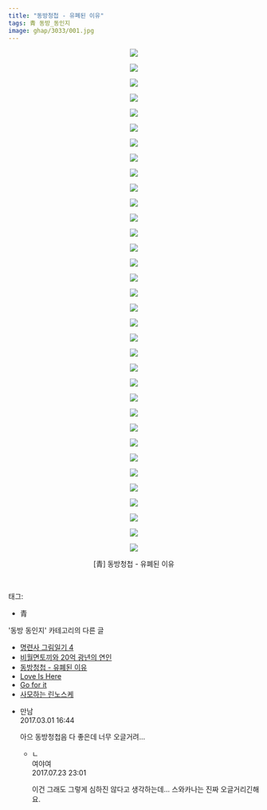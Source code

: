 ```yaml
---
title: "동방청첩 - 유폐된 이유"
tags: 青 동방_동인지
image: ghap/3033/001.jpg
---
```

<div class="article">
<p style="text-align: center; clear: none; float: none;"><img src="{{ site.nasurl }}/ghap/3033/001.jpg"/></p>
<p style="text-align: center; clear: none; float: none;"><img src="{{ site.nasurl }}/ghap/3033/002.jpg"/></p>
<p style="text-align: center; clear: none; float: none;"><img src="{{ site.nasurl }}/ghap/3033/003.jpg"/></p>
<p style="text-align: center; clear: none; float: none;"><img src="{{ site.nasurl }}/ghap/3033/004.jpg"/></p>
<p style="text-align: center; clear: none; float: none;"><img src="{{ site.nasurl }}/ghap/3033/005.jpg"/></p>
<p style="text-align: center; clear: none; float: none;"><img src="{{ site.nasurl }}/ghap/3033/006.jpg"/></p>
<p style="text-align: center; clear: none; float: none;"><img src="{{ site.nasurl }}/ghap/3033/007.jpg"/></p>
<p style="text-align: center; clear: none; float: none;"><img src="{{ site.nasurl }}/ghap/3033/008.jpg"/></p>
<p style="text-align: center; clear: none; float: none;"><img src="{{ site.nasurl }}/ghap/3033/009.jpg"/></p>
<p style="text-align: center; clear: none; float: none;"><img src="{{ site.nasurl }}/ghap/3033/010.jpg"/></p>
<p style="text-align: center; clear: none; float: none;"><img src="{{ site.nasurl }}/ghap/3033/011.jpg"/></p>
<p style="text-align: center; clear: none; float: none;"><img src="{{ site.nasurl }}/ghap/3033/012.jpg"/></p>
<p style="text-align: center; clear: none; float: none;"><img src="{{ site.nasurl }}/ghap/3033/013.jpg"/></p>
<p style="text-align: center; clear: none; float: none;"><img src="{{ site.nasurl }}/ghap/3033/014.jpg"/></p>
<p style="text-align: center; clear: none; float: none;"><img src="{{ site.nasurl }}/ghap/3033/015.jpg"/></p>
<p style="text-align: center; clear: none; float: none;"><img src="{{ site.nasurl }}/ghap/3033/016.jpg"/></p>
<p style="text-align: center; clear: none; float: none;"><img src="{{ site.nasurl }}/ghap/3033/017.jpg"/></p>
<p style="text-align: center; clear: none; float: none;"><img src="{{ site.nasurl }}/ghap/3033/018.jpg"/></p>
<p style="text-align: center; clear: none; float: none;"><img src="{{ site.nasurl }}/ghap/3033/019.jpg"/></p>
<p style="text-align: center; clear: none; float: none;"><img src="{{ site.nasurl }}/ghap/3033/020.jpg"/></p>
<p style="text-align: center; clear: none; float: none;"><img src="{{ site.nasurl }}/ghap/3033/021.jpg"/></p>
<p style="text-align: center; clear: none; float: none;"><img src="{{ site.nasurl }}/ghap/3033/022.jpg"/></p>
<p style="text-align: center; clear: none; float: none;"><img src="{{ site.nasurl }}/ghap/3033/023.jpg"/></p>
<p style="text-align: center; clear: none; float: none;"><img src="{{ site.nasurl }}/ghap/3033/024.jpg"/></p>
<p style="text-align: center; clear: none; float: none;"><img src="{{ site.nasurl }}/ghap/3033/025.jpg"/></p>
<p style="text-align: center; clear: none; float: none;"><img src="{{ site.nasurl }}/ghap/3033/026.jpg"/></p>
<p style="text-align: center; clear: none; float: none;"><img src="{{ site.nasurl }}/ghap/3033/027.jpg"/></p>
<p style="text-align: center; clear: none; float: none;"><img src="{{ site.nasurl }}/ghap/3033/028.jpg"/></p>
<p style="text-align: center; clear: none; float: none;"><img src="{{ site.nasurl }}/ghap/3033/029.jpg"/></p>
<p style="text-align: center; clear: none; float: none;"><img src="{{ site.nasurl }}/ghap/3033/030.jpg"/></p>
<p style="text-align: center; clear: none; float: none;"><img src="{{ site.nasurl }}/ghap/3033/031.jpg"/></p>
<p style="text-align: center; clear: none; float: none;"><img src="{{ site.nasurl }}/ghap/3033/032.jpg"/></p>
<p style="text-align: center; clear: none; float: none;"><img src="{{ site.nasurl }}/ghap/3033/033.jpg"/></p>
<p style="text-align: center; clear: none; float: none;"><img src="{{ site.nasurl }}/ghap/3033/034.jpg"/></p>
<p style="text-align: center; clear: none; float: none;">[青] 동방청첩 - 유폐된 이유</p>
<p><br/></p>
</div><div class="tagTrail">
<p>태그: </p>
<ul>
<li>青</li>
</ul>
</div><div class="another">
<p>'동방 동인지' 카테고리의 다른 글</p>
<ul>
<li><a href="/2016-12-31-ghap_3037">명련사 그림일기 4</a></li>
<li><a href="/2016-12-31-ghap_3036">비월면토끼와 20억 광년의 연인</a></li>
<li><a href="/2016-12-29-ghap_3033">동방청첩 - 유폐된 이유</a></li>
<li><a href="/2016-12-29-ghap_3032">Love Is Here</a></li>
<li><a href="/2016-12-29-ghap_3031">Go for it</a></li>
<li><a href="/2016-12-29-ghap_3028">사모하는 린노스케</a></li>
</ul>
</div><div class="cb_module cb_fluid">
<div class="cb_wrt cb_profile">
<div class="comment">
<ul>
<li class="cb_thumb_off" id="comment14928507">
<div class="cb_comment_area">
<div class="cb_info_area">
<div class="cb_section">
<span class="cb_nick_name">만남</span>
</div>
<div class="cb_section">
<span class="cb_date">2017.03.01 16:44 </span>
</div>
</div>
<div class="cb_dsc_comment">
<p class="cb_dsc">
											아으 동방청첩음 다 좋은데 너무 오글거려...<br/>
</p>
</div>
<ul>
<li class="cb_thumb_off" id="comment15042707">
<span class="cb_bu_subnode">ㄴ</span>
<div class="cb_comment_area">
<div class="cb_info_area">
<div class="cb_section">
<span class="cb_nick_name">여야여</span>
</div>
<div class="cb_section">
<span class="cb_date">2017.07.23 23:01 </span>
</div>
</div>
<div class="cb_dsc_comment">
<p class="cb_dsc">
																이건 그래도 그렇게 심하진 않다고 생각하는데...  스와카나는 진짜 오글거리긴해요. 
															</p>
</div>
</div>
</li>
</ul>
</div></li>
</ul>
</div>
</div><!-- commentList close -->
</div>